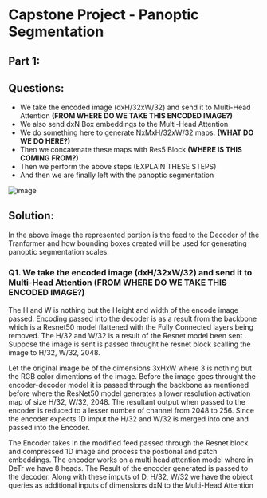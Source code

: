 # Capstone Project - Panoptic Segmentation

## Part 1:

## Questions:

- We take the encoded image (dxH/32xW/32) and send it to Multi-Head Attention **(FROM WHERE DO WE TAKE THIS ENCODED IMAGE?)**
- We also send dxN Box embeddings to the Multi-Head Attention
- We do something here to generate NxMxH/32xW/32 maps. **(WHAT DO WE DO HERE?)**
- Then we concatenate these maps with Res5 Block **(WHERE IS THIS COMING FROM?)**
- Then we perform the above steps (EXPLAIN THESE STEPS)
- And then we are finally left with the panoptic segmentation

![image](https://user-images.githubusercontent.com/51078583/130270831-87ada104-f5d6-4280-82c1-d359603e7295.png)

## Solution:

In the above image the represented portion is the feed to the Decoder of the Tranformer and how bounding boxes created will be used for generating panoptic segmentation scales. 


### Q1. We take the encoded image (dxH/32xW/32) and send it to Multi-Head Attention **(FROM WHERE DO WE TAKE THIS ENCODED IMAGE?)**

The H and W is nothing but the Height and width of the encode image passed. Encoding passed into the decoder is as a result from the backbone which is a Resnet50 model flattened with the Fully Connected layers being removed. The H/32 and W/32 is a result of the Resnet model been sent . Suppose the image is sent is passed throught he resnet block scalling the image to H/32, W/32, 2048. 

Let the original image be of the dimensions 3xHxW where 3 is nothing but the RGB color dimentions of the image. Before the image goes throught the encoder-decoder model it is passed through the backbone as mentioned before where the ResNet50 model generates a lower resolution activation map of size H/32, W/32, 2048. The resultant output when passed to the encoder is reduced to a lesser number of channel from 2048 to 256. Since the encoder expects 1D imput the H/32 and W/32 is merged into one and passed into the Encoder. 

The Encoder takes in the modified feed passed through the Resnet block and compressed 1D image and process the postional and patch embeddings. The encoder works on a multi head attention model where in DeTr we have 8 heads. The Result of the encoder generated is passed to the decoder. Along with these imputs of D, H/32, W/32 we have the object queries as additional inputs of dimensions dxN to the Multi-Head Attention

